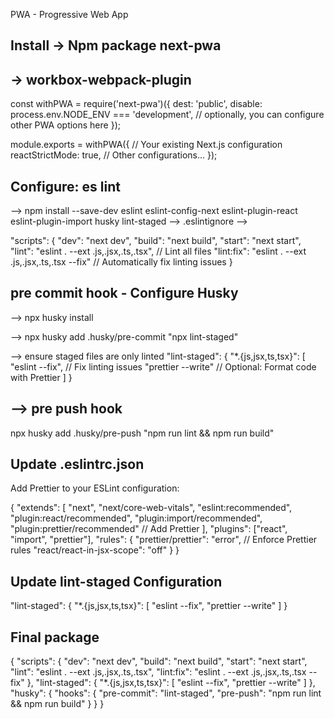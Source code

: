 
PWA - Progressive Web App

## Install -> Npm package next-pwa
##         -> workbox-webpack-plugin   

const withPWA = require('next-pwa')({
    dest: 'public',
    disable: process.env.NODE_ENV === 'development',
    // optionally, you can configure other PWA options here
  });
  
module.exports = withPWA({
    // Your existing Next.js configuration
    reactStrictMode: true,
    // Other configurations...
});

## Configure: es lint

--> npm install --save-dev eslint eslint-config-next eslint-plugin-react eslint-plugin-import husky lint-staged
--> .eslintignore
--> 

"scripts": {
  "dev": "next dev",
  "build": "next build",
  "start": "next start",
  "lint": "eslint . --ext .js,.jsx,.ts,.tsx", // Lint all files
  "lint:fix": "eslint . --ext .js,.jsx,.ts,.tsx --fix" // Automatically fix linting issues
}

## pre commit hook - Configure Husky 

--> npx husky install

--> npx husky add .husky/pre-commit "npx lint-staged"

--> ensure staged files are only linted
"lint-staged": {
  "*.{js,jsx,ts,tsx}": [
    "eslint --fix", // Fix linting issues
    "prettier --write" // Optional: Format code with Prettier
  ]
}

## --> pre push hook

npx husky add .husky/pre-push "npm run lint && npm run build"



## Update .eslintrc.json
Add Prettier to your ESLint configuration:

{
  "extends": [
    "next",
    "next/core-web-vitals",
    "eslint:recommended",
    "plugin:react/recommended",
    "plugin:import/recommended",
    "plugin:prettier/recommended" // Add Prettier
  ],
  "plugins": ["react", "import", "prettier"],
  "rules": {
    "prettier/prettier": "error", // Enforce Prettier rules
    "react/react-in-jsx-scope": "off"
  }
}
## Update lint-staged Configuration

"lint-staged": {
  "*.{js,jsx,ts,tsx}": [
    "eslint --fix",
    "prettier --write"
  ]
}

## Final package
{
  "scripts": {
    "dev": "next dev",
    "build": "next build",
    "start": "next start",
    "lint": "eslint . --ext .js,.jsx,.ts,.tsx",
    "lint:fix": "eslint . --ext .js,.jsx,.ts,.tsx --fix"
  },
  "lint-staged": {
    "*.{js,jsx,ts,tsx}": [
      "eslint --fix",
      "prettier --write"
    ]
  },
  "husky": {
    "hooks": {
      "pre-commit": "lint-staged",
      "pre-push": "npm run lint && npm run build"
    }
  }
}
